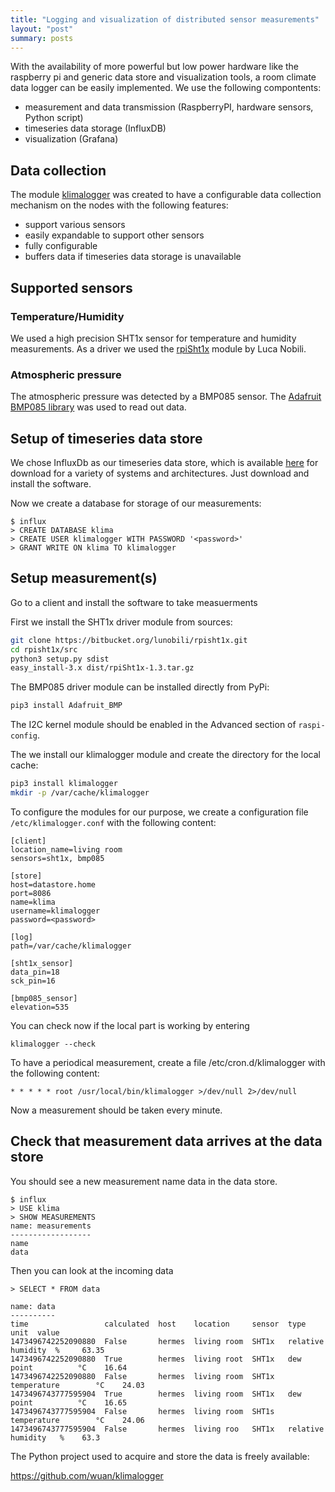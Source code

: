 ```yaml
---
title: "Logging and visualization of distributed sensor measurements"
layout: "post"
summary: posts
---
```



With the availability of more powerful but low power hardware like the raspberry pi and generic data store and visualization tools, a room climate data logger can be easily implemented. We use the following compontents:

  * measurement and data transmission (RaspberryPI, hardware sensors, Python script)
  * timeseries data storage (InfluxDB)
  * visualization (Grafana)

## Data collection

The module [klimalogger](https://github.com/wuan/klimalogger) was created to have a configurable data collection mechanism on the nodes with the following features:

  * support various sensors
  * easily expandable to support other sensors
  * fully configurable
  * buffers data if timeseries data storage is unavailable

## Supported sensors

### Temperature/Humidity

We used a high precision SHT1x sensor for temperature and humidity measurements. As a driver we used the [rpiSht1x](https://bitbucket.org/lunobili/rpisht1x) module by Luca Nobili.

### Atmospheric pressure

The atmospheric pressure was detected by a BMP085 sensor. The [Adafruit BMP085 library](https://github.com/adafruit/Adafruit-BMP085-Library) was used to read out data.

## Setup of timeseries data store

We chose InfluxDb as our timeseries data store, which is available [here](https://www.influxdata.com/downloads/) for download for a variety of systems and architectures. Just download and install the software.

Now we create a database for storage of our measurements:

```
$ influx
> CREATE DATABASE klima
> CREATE USER klimalogger WITH PASSWORD '<password>'
> GRANT WRITE ON klima TO klimalogger
```

## Setup measurement(s)

Go to a client and install the software to take measuerments

First we install the SHT1x driver module from sources:

```sh
git clone https://bitbucket.org/lunobili/rpisht1x.git
cd rpisht1x/src
python3 setup.py sdist
easy_install-3.x dist/rpiSht1x-1.3.tar.gz 
```

The BMP085 driver module can be installed directly from PyPi:

```sh
pip3 install Adafruit_BMP
```

The I2C kernel module should be enabled in the Advanced section of `raspi-config`.

The we install our klimalogger module and create the directory for the local cache:

```sh
pip3 install klimalogger
mkdir -p /var/cache/klimalogger
```

 To configure the modules for our purpose, we create a configuration file `/etc/klimalogger.conf` with the following content:


```
[client]
location_name=living room
sensors=sht1x, bmp085

[store]
host=datastore.home
port=8086
name=klima
username=klimalogger
password=<password>

[log]
path=/var/cache/klimalogger

[sht1x_sensor]
data_pin=18
sck_pin=16

[bmp085_sensor]
elevation=535
```

You can check now if the local part is working by entering

```
klimalogger --check
```

To have a periodical measurement, create a file /etc/cron.d/klimalogger with the following content:

```
* * * * * root /usr/local/bin/klimalogger >/dev/null 2>/dev/null
```

Now a measurement should be taken every minute.

## Check that measurement data arrives at the data store

You should see a new measurement name data in the data store.

```
$ influx
> USE klima
> SHOW MEASUREMENTS
name: measurements
------------------
name
data
```

Then you can look at the incoming data

```
> SELECT * FROM data

name: data
----------
time                 calculated  host    location     sensor  type               unit  value
1473496742252090880  False       hermes  living room  SHT1x   relative humidity  %     63.35
1473496742252090880  True        hermes  living root  SHT1x   dew point          °C    16.64
1473496742252090880  False       hermes  living room  SHT1x   temperature        °C    24.03
1473496743777595904  True        hermes  living room  SHT1x   dew point          °C    16.65
1473496743777595904  False       hermes  living room  SHT1s   temperature        °C    24.06
1473496743777595904  False       hermes  living roo   SHT1x   relative humidity   %    63.3
```

The Python project used to acquire and store the data is freely available:

https://github.com/wuan/klimalogger
